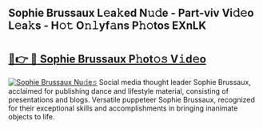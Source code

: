 ## Sophie Brussaux L𝚎a𝚔ed N𝚞𝚍e - Part-viv Vi𝚍𝚎o L𝚎a𝚔s - H𝚘𝚝 O𝚗𝚕yf𝚊ns P𝚑𝚘tos EXnLK

# <h2><a href="http://kfcl7x.oniu.top/?m=Sophie+Brussaux">🔗👉 🔴 Sophie Brussaux P𝚑ot𝚘𝚜 V𝚒d𝚎o</a></h2>

[![Sophie Brussaux Nu𝚍e𝚜](https://i.imgur.com/0qMVB7G.gif)](http://kfcl7x.oniu.top/?m=Sophie+Brussaux)
Social media thought leader Sophie Brussaux, acclaimed for publishing dance and lifestyle material, consisting of presentations and blogs. Versatile puppeteer Sophie Brussaux, recognized for their exceptional skills and accomplishments in bringing inanimate objects to life.  
